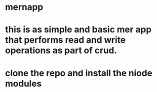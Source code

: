 # mernapp
# this is as simple and basic mer app  that performs read and write operations as part of crud.
# clone the repo and install the niode modules
